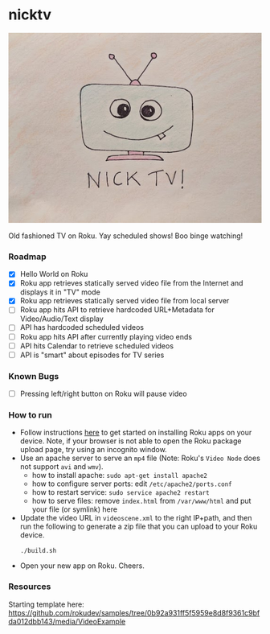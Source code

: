# nicktv

![Nick TV!](/roku/images/app_icon_fhd.jpg)

Old fashioned TV on Roku. Yay scheduled shows! Boo binge watching!

### Roadmap
- [x] Hello World on Roku
- [x] Roku app retrieves statically served video file from the Internet and displays it in "TV" mode
- [x] Roku app retrieves statically served video file from local server
- [ ] Roku app hits API to retrieve hardcoded URL+Metadata for Video/Audio/Text display
- [ ] API has hardcoded scheduled videos
- [ ] Roku app hits API after currently playing video ends
- [ ] API hits Calendar to retrieve scheduled videos
- [ ] API is "smart" about episodes for TV series

### Known Bugs
- [ ] Pressing left/right button on Roku will pause video

### How to run
- Follow instructions [here](https://developer.roku.com/docs/developer-program/getting-started/hello-world.md) 
to get started on installing Roku apps on your device. Note, if your browser is not able to open the Roku package upload page, try using an incognito window.
- Use an apache server to serve an `mp4` file (Note: Roku's `Video Node` does not support `avi` and `wmv`).
    - how to install apache: `sudo apt-get install apache2`
    - how to configure server ports: edit `/etc/apache2/ports.conf`
    - how to restart service: `sudo service apache2 restart`
    - how to serve files: remove `index.html` from `/var/www/html` and put your file (or symlink) here
- Update the video URL in `videoscene.xml` to the right IP+path, and then run the following to generate a zip file that you can upload to your Roku device.
    ```
    ./build.sh
    ```
- Open your new app on Roku. Cheers.

### Resources
Starting template here: https://github.com/rokudev/samples/tree/0b92a931ff5f5959e8d8f9361c9bfda012dbb143/media/VideoExample

